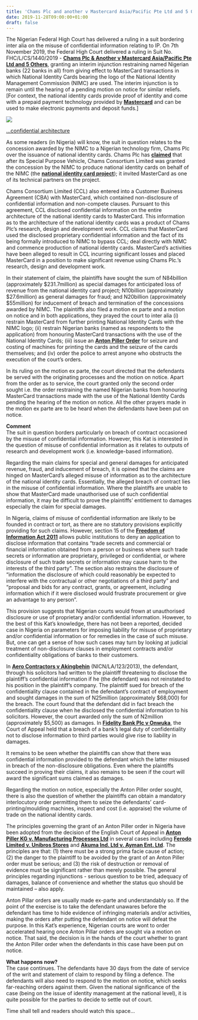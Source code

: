 ```yaml
---
title: 'Chams Plc and another v Mastercard Asia/Pacific Pte Ltd and 5 Others – Where a contractual breach involves the misuse of IP-based confidential information '
date: 2019-11-28T09:00:00+01:00
draft: false
---
```


The Nigerian Federal High Court has delivered a ruling in a suit bordering inter alia on the misuse of confidential information relating to IP. On 7th November 2019, the Federal High Court delivered a ruling in Suit No. FHC/L/CS/1440/2019 - **[Chams Plc & Another v Mastercard Asia/Pacific Pte Ltd and 5 Others](https://drive.google.com/open?id=1tBgv7nJ2bE-FrM5duDWx-5unBaN5ZWwL)**, granting an interim injunction restraining named Nigerian banks (22 banks in all) from giving effect to MasterCard transactions in which National Identity Cards bearing the logo of the National Identity Management Commission (NIMC) are used. The interim injunction is to remain until the hearing of a pending motion on notice for similar reliefs. \[For context, the national identity cards provide proof of identity and come with a prepaid payment technology provided by **[Mastercard](https://newsroom.mastercard.com/press-releases/mastercard-branded-national-eid-card-launched-nigeria/)** and can be used to make electronic payments and deposit funds.\]

  

[![](https://1.bp.blogspot.com/-ul5fvV11Af0/Xd6rn5sxKDI/AAAAAAAAA8E/kYZfbA1awkchXKmKNnwPRmX9eUwyTthfwCLcBGAsYHQ/s320/Screen%2BShot%2B2019-11-27%2Bat%2B6.59.49%2BPM.png)](https://1.bp.blogspot.com/-ul5fvV11Af0/Xd6rn5sxKDI/AAAAAAAAA8E/kYZfbA1awkchXKmKNnwPRmX9eUwyTthfwCLcBGAsYHQ/s1600/Screen%2BShot%2B2019-11-27%2Bat%2B6.59.49%2BPM.png)[](http://ngex.com/business/personal-finance/how-to-obtain-your-national-identity-card-number)

[...confidential architecture](http://ngex.com/business/personal-finance/how-to-obtain-your-national-identity-card-number)

As some readers (in Nigeria) will know, the suit in question relates to the concession awarded by the NIMC to a Nigerian technology firm, Chams Plc over the issuance of national identity cards. Chams Plc has **[claimed](https://techeconomy.ng/2019/05/06/national-identity-card-chams-writes-vp-osinbajo-accuses-mastercard-of-sabotaging-nigeria-company-16764/)** that after its Special Purpose Vehicle, Chams Consortium Limited was granted the concession by the NIMC to produce national identity cards on behalf of the NIMC (the **[national identity card project](http://edition.cnn.com/2014/09/25/business/branding-nigeria-mastercard-backed-i-d-/index.html)**); it invited MasterCard as one of its technical partners on the project.  
  
Chams Consortium Limited (CCL) also entered into a Customer Business Agreement (CBA) with MasterCard, which contained non-disclosure of confidential information and non-compete clauses. Pursuant to this agreement, CCL disclosed confidential information on the entire architecture of the national identity cards to MasterCard. This information as to the architecture of the national identity cards was a product of Chams Plc’s research, design and development work. CCL claims that MasterCard used the disclosed proprietary confidential information and the fact of its being formally introduced to NIMC to bypass CCL; deal directly with NIMC and commence production of national identity cards. MasterCard’s activities have been alleged to result in CCL incurring significant losses and placed MasterCard in a position to make significant revenue using Chams Plc.’s research, design and development work.  
  
In their statement of claim, the plaintiffs have sought the sum of N84billion (approximately $231.7million) as special damages for anticipated loss of revenue from the national identity card project; N10billion (approximately $27.6million) as general damages for fraud; and N20billion (approximately $55million) for inducement of breach and termination of the concessions awarded by NIMC. The plaintiffs also filed a motion ex parte and a motion on notice and in both applications, they prayed the court to inter alia (i) restrain MasterCard from further printing National Identity Cards with the NIMC logo; (ii) restrain Nigerian banks (named as respondents to the application) from honouring MasterCard transactions with the use of the National Identity Cards; (iii) issue an **[Anton Piller Order](https://uk.practicallaw.thomsonreuters.com/2-204-8056?originationContext=document&transitionType=DocumentItem&contextData=%28sc.Default%29&comp=pluk)** for seizure and costing of machines for printing the cards and the seizure of the cards themselves; and (iv) order the police to arrest anyone who obstructs the execution of the court’s orders.  
  
In its ruling on the motion ex parte, the court directed that the defendants be served with the originating processes and the motion on notice. Apart from the order as to service, the court granted only the second order sought i.e. the order restraining the named Nigerian banks from honouring MasterCard transactions made with the use of the National Identity Cards pending the hearing of the motion on notice. All the other prayers made in the motion ex parte are to be heard when the defendants have been put on notice.  
  
**Comment**  
The suit in question borders particularly on breach of contract occasioned by the misuse of confidential information. However, this Kat is interested in the question of misuse of confidential information as it relates to outputs of research and development work (i.e. knowledge-based information).  
  
Regarding the main claims for special and general damages for anticipated revenue, fraud, and inducement of breach, it is opined that the claims are hinged on MasterCard’s alleged misuse of information as to the architecture of the national identity cards. Essentially, the alleged breach of contract lies in the misuse of confidential information. Where the plaintiffs are unable to show that MasterCard made unauthorised use of such confidential information, it may be difficult to prove the plaintiffs’ entitlement to damages especially the claim for special damages.  
  
In Nigeria, claims of misuse of confidential information are likely to be founded in contract or tort, as there are no statutory provisions explicitly providing for such claims. However, section 15 of the **[Freedom of Information Act 2011](https://www.cbn.gov.ng/FOI/Freedom%20Of%20Information%20Act.pdf)** allows public institutions to deny an application to disclose information that contains “trade secrets and commercial or financial information obtained from a person or business where such trade secrets or information are proprietary, privileged or confidential, or where disclosure of such trade secrets or information may cause harm to the interests of the third party”. The section also restrains the disclosure of “information the disclosure of which could reasonably be expected to interfere with the contractual or other negotiations of a third party” and “proposal and bids for any contract, grants, or agreement, including information which if it were disclosed would frustrate procurement or give an advantage to any person”.  
  
This provision suggests that Nigerian courts would frown at unauthorised disclosure or use of proprietary and/or confidential information. However, to the best of this Kat’s knowledge, there has not been a reported, decided case in Nigeria on parameters for imposing liability for misuse of proprietary and/or confidential information or for remedies in the case of such misuse. But, one can get a sense of how such cases may turn by looking at judicial treatment of non-disclosure clauses in employment contracts and/or confidentiality obligations of banks to their customers.  
  
In **[Aero Contractors v Akingbehin](https://judgement.nicnadr.gov.ng/details.php?id=182)** (NICN/LA/123/2013), the defendant, through his solicitors had written to the plaintiff threatening to disclose the plaintiff’s confidential information if he (the defendant) was not reinstated to his position in the plaintiff’s company. The plaintiff sued for breach of the confidentiality clause contained in the defendant’s contract of employment and sought damages in the sum of N25million (approximately $68,000) for the breach. The court found that the defendant did in fact breach the confidentiality clause when he disclosed the confidential information to his solicitors. However, the court awarded only the sum of N2million (approximately $5,500) as damages. In **[Fidelity Bank Plc v Onwuka](https://vdocuments.mx/2017-lpelr-42839ca-banker-customer-relationship-it-continues-even.html)**, the Court of Appeal held that a breach of a bank’s legal duty of confidentiality not to disclose information to third parties would give rise to liability in damages.  
  
It remains to be seen whether the plaintiffs can show that there was confidential information provided to the defendant which the latter misused in breach of the non-disclosure obligations. Even where the plaintiffs succeed in proving their claims, it also remains to be seen if the court will award the significant sums claimed as damages.  
  
Regarding the motion on notice, especially the Anton Piller order sought, there is also the question of whether the plaintiffs can obtain a mandatory interlocutory order permitting them to seize the defendants’ card-printing/moulding machines, inspect and cost (i.e. appraise) the volume of trade on the national identity cards.  
  
The principles governing the grant of an Anton Piller order in Nigeria have been adopted from the decision of the English Court of Appeal in **[Anton Piller KG v. Manufacturing Processes Ltd](https://www.bailii.org/ew/cases/EWCA/Civ/1975/12.html)** in several cases including **[Ferodo Limited v. Unibros Stores](http://www.lawpavilionpersonal.com/lawreportsummary.jsp?suite=olabisi@9thfloor&pk=SC.95/1999&apk=3163)** and **[Akuma Ind. Ltd v. Ayman Ent. Ltd](http://www.lawpavilionpersonal.com/lawreportsummary.jsp?suite=olabisi@9thfloor&pk=SC.116/1999&apk=3729)**. The principles are that: (1) there must be a strong prima facie cause of action; (2) the danger to the plaintiff to be avoided by the grant of an Anton Piller order must be serious; and (3) the risk of destruction or removal of evidence must be significant rather than merely possible. The general principles regarding injunctions - serious question to be tried, adequacy of damages, balance of convenience and whether the status quo should be maintained – also apply.  
  
Anton Pillar orders are usually made ex-parte and understandably so. If the point of the exercise is to take the defendant unawares before the defendant has time to hide evidence of infringing materials and/or activities, making the orders after putting the defendant on notice will defeat the purpose. In this Kat’s experience, Nigerian courts are wont to order accelerated hearing once Anton Pillar orders are sought via a motion on notice. That said, the decision is in the hands of the court whether to grant the Anton Piller order when the defendants in this case have been put on notice.  
  
**What happens now?**  
The case continues. The defendants have 30 days from the date of service of the writ and statement of claim to respond by filing a defence. The defendants will also need to respond to the motion on notice, which seeks far-reaching orders against them. Given the national significance of the case (being on the issue of identity management at the national level), it is quite possible for the parties to decide to settle out of court.  
  
Time shall tell and readers should watch this space...